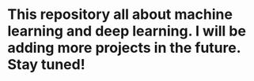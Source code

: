 # This repository all about machine learning and deep learning. I will be adding more projects in the future. Stay tuned!
